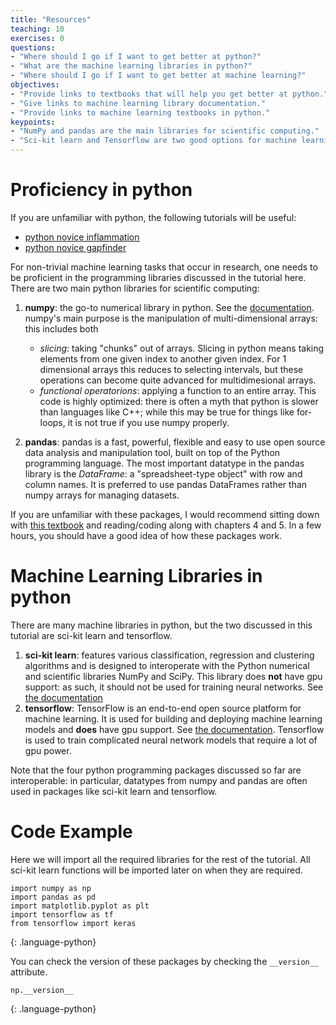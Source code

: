 ```yaml
---
title: "Resources"
teaching: 10
exercises: 0
questions:
- "Where should I go if I want to get better at python?"
- "What are the machine learning libraries in python?"
- "Where should I go if I want to get better at machine learning?"
objectives:
- "Provide links to textbooks that will help you get better at python."
- "Give links to machine learning library documentation."
- "Provide links to machine learning textbooks in python."
keypoints:
- "NumPy and pandas are the main libraries for scientific computing."
- "Sci-kit learn and Tensorflow are two good options for machine learning in python."
---
```


# Proficiency in python

If you are unfamiliar with python, the following tutorials will be useful:

* [python novice inflammation](https://swcarpentry.github.io/python-novice-inflammation/)
* [python novice gapfinder](http://swcarpentry.github.io/python-novice-gapminder/)

For non-trivial machine learning tasks that occur in research, one needs to be proficient in the programming libraries discussed in the tutorial here. There are two main python libraries for scientific computing:

1. **numpy**: the go-to numerical library in python. See the [documentation](https://numpy.org/). numpy's main purpose is the manipulation of multi-dimensional arrays: this includes both

   * *slicing*: taking "chunks" out of arrays. Slicing in python means taking elements from one given index to another given index. For 1 dimensional arrays this reduces to selecting intervals, but these operations can become quite advanced for multidimesional arrays.
   * *functional operatorions*: applying a function to an entire array. This code is highly optimized: there is often a myth that python is slower than languages like C++; while this may be true for things like for-loops, it is not true if you use numpy properly.

2. **pandas**: pandas is a fast, powerful, flexible and easy to use open source data analysis and manipulation tool, built on top of the Python programming language. The most important datatype in the pandas library is the *DataFrame*: a "spreadsheet-type object" with row and column names. It is preferred to use pandas DataFrames rather than numpy arrays for managing datasets.

If you are unfamiliar with these packages, I would recommend sitting down with [this textbook](https://www.amazon.ca/Python-Data-Analysis-Wrangling-IPython-ebook/dp/B075X4LT6K/ref=sr_1_1?crid=WLIHOCVH891S&dchild=1&keywords=python+for+data+analysis%2C+2nd+edition&qid=1593460237&sprefix=python+for+data+%2Caps%2C196&sr=8-1) and reading/coding along with chapters 4 and 5. In a few hours, you should have a good idea of how these packages work.

# Machine Learning Libraries in python

There are many machine libraries in python, but the two discussed in this tutorial are sci-kit learn and tensorflow.

1. **sci-kit learn**: features various classification, regression and clustering algorithms and is designed to interoperate with the Python numerical and scientific libraries NumPy and SciPy. This library does **not** have gpu support: as such, it should not be used for training neural networks. See [the documentation](https://scikit-learn.org/stable/)
2. **tensorflow**: TensorFlow is an end-to-end open source platform for machine learning. It is used for building and deploying machine learning models and **does** have gpu support. See [the documentation](https://www.tensorflow.org/). Tensorflow is used to train complicated neural network models that require a lot of gpu power.

Note that the four python programming packages discussed so far are interoperable: in particular, datatypes from numpy and pandas are often used in packages like sci-kit learn and tensorflow.

# Code Example

Here we will import all the required libraries for the rest of the tutorial. All sci-kit learn functions will be imported later on when they are required.

~~~
import numpy as np
import pandas as pd
import matplotlib.pyplot as plt 
import tensorflow as tf
from tensorflow import keras
~~~
{: .language-python}

You can check the version of these packages by checking the `__version__` attribute.

~~~
np.__version__
~~~
{: .language-python}




